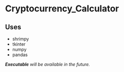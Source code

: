 # Cryptocurrency_Calculator


## Uses
* shrimpy
* tkinter
* numpy
* pandas

_**Executable** will be available in the future._
